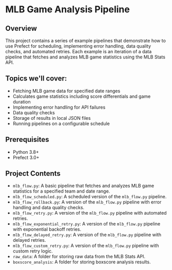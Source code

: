 # MLB Game Analysis Pipeline

## Overview
This project contains a series of example pipelines that demonstrate how to use Prefect for scheduling, implementing error handling, data quality checks, and automated retries. Each example is an iteration of a data pipeline that fetches and analyzes MLB game statistics using the MLB Stats API.

## Topics we'll cover:
- Fetching MLB game data for specified date ranges
- Calculates game statistics including score differentials and game duration
- Implementing error handling for API failures
- Data quality checks
- Storage of results in local JSON files
- Running pipelines on a configurable schedule

## Prerequisites
- Python 3.8+
- Prefect 3.0+

## Project Contents
- `mlb_flow.py`: A basic pipeline that fetches and analyzes MLB game statistics for a specified team and date range.
- `mlb_flow_scheduled.py`: A scheduled version of the `mlb_flow.py` pipeline.
- `mlb_flow_rollback.py`: A version of the `mlb_flow.py` pipeline with error handling and data quality checks.
- `mlb_flow_retry.py`: A version of the `mlb_flow.py` pipeline with automated retries.
- `mlb_flow_exponential_retry.py`: A version of the `mlb_flow.py` pipeline with exponential backoff retries.
- `mlb_flow_delayed_retry.py`: A version of the `mlb_flow.py` pipeline with delayed retries.
- `mlb_flow_custom_retry.py`: A version of the `mlb_flow.py` pipeline with custom retry logic.
- `raw_data`: A folder for storing raw data from the MLB Stats API.
- `boxscore_analysis`: A folder for storing boxscore analysis results.
